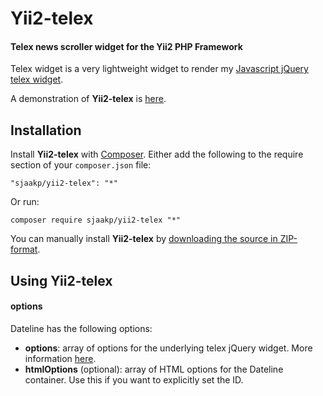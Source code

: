 Yii2-telex
==========

#### Telex news scroller widget for the Yii2 PHP Framework ####

Telex widget is a very lightweight widget to render my [Javascript jQuery telex widget](https://github.com/sjaakp/telex).

A demonstration of **Yii2-telex** is [here](http://www.sjaakpriester.nl/software/yii2-telex).

## Installation ##

Install **Yii2-telex** with [Composer](https://getcomposer.org/). Either add the following to the require section of your `composer.json` file:

`"sjaakp/yii2-telex": "*"` 

Or run:

`composer require sjaakp/yii2-telex "*"` 

You can manually install **Yii2-telex** by [downloading the source in ZIP-format](https://github.com/sjaakp/yii2-telex/archive/master.zip).

## Using Yii2-telex ##


#### options ####

Dateline has the following options:

- **options**: array of options for the underlying telex jQuery widget. More information [here](https://github.com/sjaakp/telex#messages "GitHub").
- **htmlOptions** (optional): array of HTML options for the Dateline container. Use this if you want to explicitly set the ID. 
